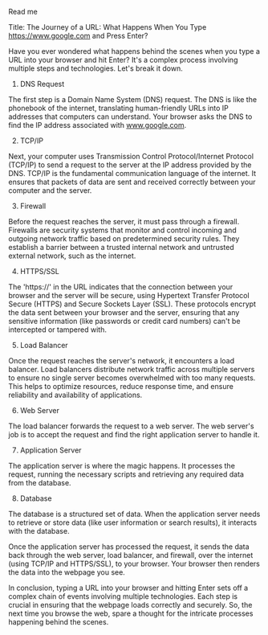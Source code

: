 Read me

Title: The Journey of a URL: What Happens When You Type https://www.google.com and Press Enter?

Have you ever wondered what happens behind the scenes when you type a URL into your browser and hit Enter? It's a complex process involving multiple steps and technologies. Let's break it down.

1. DNS Request

The first step is a Domain Name System (DNS) request. The DNS is like the phonebook of the internet, translating human-friendly URLs into IP addresses that computers can understand. Your browser asks the DNS to find the IP address associated with www.google.com.

2. TCP/IP

Next, your computer uses Transmission Control Protocol/Internet Protocol (TCP/IP) to send a request to the server at the IP address provided by the DNS. TCP/IP is the fundamental communication language of the internet. It ensures that packets of data are sent and received correctly between your computer and the server.

3. Firewall

Before the request reaches the server, it must pass through a firewall. Firewalls are security systems that monitor and control incoming and outgoing network traffic based on predetermined security rules. They establish a barrier between a trusted internal network and untrusted external network, such as the internet.

4. HTTPS/SSL

The 'https://' in the URL indicates that the connection between your browser and the server will be secure, using Hypertext Transfer Protocol Secure (HTTPS) and Secure Sockets Layer (SSL). These protocols encrypt the data sent between your browser and the server, ensuring that any sensitive information (like passwords or credit card numbers) can't be intercepted or tampered with.

5. Load Balancer

Once the request reaches the server's network, it encounters a load balancer. Load balancers distribute network traffic across multiple servers to ensure no single server becomes overwhelmed with too many requests. This helps to optimize resources, reduce response time, and ensure reliability and availability of applications.

6. Web Server

The load balancer forwards the request to a web server. The web server's job is to accept the request and find the right application server to handle it.

7. Application Server

The application server is where the magic happens. It processes the request, running the necessary scripts and retrieving any required data from the database.

8. Database

The database is a structured set of data. When the application server needs to retrieve or store data (like user information or search results), it interacts with the database.

Once the application server has processed the request, it sends the data back through the web server, load balancer, and firewall, over the internet (using TCP/IP and HTTPS/SSL), to your browser. Your browser then renders the data into the webpage you see.

In conclusion, typing a URL into your browser and hitting Enter sets off a complex chain of events involving multiple technologies. Each step is crucial in ensuring that the webpage loads correctly and securely. So, the next time you browse the web, spare a thought for the intricate processes happening behind the scenes.
